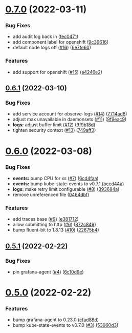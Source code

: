 # [0.7.0](https://github.com/observeinc/manifests/compare/v0.6.1...v0.7.0) (2022-03-11)


### Bug Fixes

* add audit log back in ([fec0471](https://github.com/observeinc/manifests/commit/fec047195d6f0fd3cbdfa7fcf819f37c6104405f))
* add component label for openshift ([9c39616](https://github.com/observeinc/manifests/commit/9c3961602e472fc5b2d52a491e2d8bc284ea7d22))
* default node logs off ([#16](https://github.com/observeinc/manifests/issues/16)) ([6e7fe60](https://github.com/observeinc/manifests/commit/6e7fe60dad112cc701544dfc554728e315aabbac))


### Features

* add support for openshift ([#15](https://github.com/observeinc/manifests/issues/15)) ([a4246e2](https://github.com/observeinc/manifests/commit/a4246e258844a3316b528ee6e0922903d4432046))



## [0.6.1](https://github.com/observeinc/manifests/compare/v0.6.0...v0.6.1) (2022-03-10)


### Bug Fixes

* add service account for observe-logs ([#14](https://github.com/observeinc/manifests/issues/14)) ([7714ad8](https://github.com/observeinc/manifests/commit/7714ad84d2b9331e665adfe3d9dc9d716e07f698))
* adjust max unavailable in daemonsets ([#11](https://github.com/observeinc/manifests/issues/11)) ([9f9eac9](https://github.com/observeinc/manifests/commit/9f9eac99cbe2cd3c7e8b47df8d63faeb43cf23c1))
* **logs:** adjust buffer limit ([#12](https://github.com/observeinc/manifests/issues/12)) ([9f9b18d](https://github.com/observeinc/manifests/commit/9f9b18d2d0a630347c64917afa6404d26d3318e5))
* tighten security context ([#13](https://github.com/observeinc/manifests/issues/13)) ([749aff3](https://github.com/observeinc/manifests/commit/749aff3afa4f1022a1508f7a73c2007ad656640a))



# [0.6.0](https://github.com/observeinc/manifests/compare/v0.5.1...v0.6.0) (2022-03-08)


### Bug Fixes

* **events:** bump CPU for xs ([#7](https://github.com/observeinc/manifests/issues/7)) ([6cd4faa](https://github.com/observeinc/manifests/commit/6cd4faa33aff46343185681ecd254e8ace0dd559))
* **events:** bump kube-state-events to v0.7.1 ([bccd44a](https://github.com/observeinc/manifests/commit/bccd44abe8b7bc76132a7c2e74d16574cf9967fd))
* **logs:** make retry limit configurable ([#8](https://github.com/observeinc/manifests/issues/8)) ([393684a](https://github.com/observeinc/manifests/commit/393684a171e13371cbc08689ecc0e4b542c1a9f5))
* remove unreferenced file ([0464dbf](https://github.com/observeinc/manifests/commit/0464dbfa75cbad212128fd0fb24525bf900c7f74))


### Features

* add traces base ([#9](https://github.com/observeinc/manifests/issues/9)) ([e381712](https://github.com/observeinc/manifests/commit/e381712d20a9606262818a17e8a9268511370281))
* allow submitting to http ([#6](https://github.com/observeinc/manifests/issues/6)) ([872c849](https://github.com/observeinc/manifests/commit/872c849ef799cf3102f9d6758f50a0af94edd8ca))
* bump fluent-bit to 1.8.13 ([#10](https://github.com/observeinc/manifests/issues/10)) ([22675b4](https://github.com/observeinc/manifests/commit/22675b44de45ed879c225993dd6d2715d62e22f3))



## [0.5.1](https://github.com/observeinc/manifests/compare/v0.5.0...v0.5.1) (2022-02-22)


### Bug Fixes

* pin grafana-agent ([#4](https://github.com/observeinc/manifests/issues/4)) ([6c10d9e](https://github.com/observeinc/manifests/commit/6c10d9eb628fcaf731152e8fe4beb0e550eefa5e))



# [0.5.0](https://github.com/observeinc/manifests/compare/v0.4.1...v0.5.0) (2022-02-22)


### Features

* bump grafana-agent to 0.23.0 ([cfad88d](https://github.com/observeinc/manifests/commit/cfad88dd1b902290899fb852f55eddb731b10453))
* bump kube-state-events to v0.7.0 ([#3](https://github.com/observeinc/manifests/issues/3)) ([53960d3](https://github.com/observeinc/manifests/commit/53960d341ab3baee657b041bea0f74a42ec9194e))



